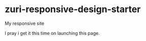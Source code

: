 # zuri-responsive-design-starter
My responsive site

I pray i get it this time on launching this page.
